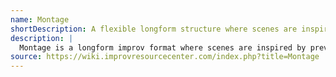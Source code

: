 ```yaml
---
name: Montage
shortDescription: A flexible longform structure where scenes are inspired by previous scenes or initiations.
description: |
  Montage is a longform improv format where scenes are inspired by previous scenes, initiations, or audience suggestions. There are no strict rules for transitions, allowing for organic connections and edits. The format is popular for its adaptability and variety.
source: https://wiki.improvresourcecenter.com/index.php?title=Montage
---
```


